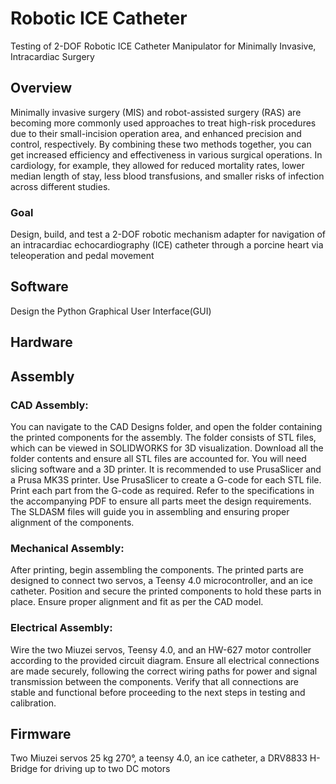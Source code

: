 # Robotic ICE Catheter
Testing of 2-DOF Robotic ICE Catheter Manipulator for Minimally Invasive, Intracardiac Surgery

## Overview 
Minimally invasive surgery (MIS) and robot-assisted surgery (RAS) are becoming more commonly used approaches to treat high-risk procedures due to their small-incision operation area, and enhanced precision and control, respectively. By combining these two methods together, you can get increased efficiency and effectiveness in various surgical operations. In cardiology, for example, they allowed for reduced mortality rates, lower median length of stay, less blood transfusions, and smaller risks of infection across different studies. 

### Goal
Design, build, and test a 2-DOF robotic mechanism adapter for navigation of an intracardiac
echocardiography (ICE) catheter through a porcine heart via teleoperation and pedal movement
## Software
Design the Python Graphical User Interface(GUI) 
## Hardware
## Assembly
### CAD Assembly:
You can navigate to the CAD Designs folder, and open the folder containing the printed components for the assembly. The folder consists of STL files, which can be viewed in SOLIDWORKS for 3D visualization. Download all the folder contents and ensure all STL files are accounted for. You will need slicing software and a 3D printer. It is recommended to use PrusaSlicer and a Prusa MK3S printer. Use PrusaSlicer to create a G-code for each STL file. Print each part from the G-code as required. Refer to the specifications in the accompanying PDF to ensure all parts meet the design requirements. The SLDASM files will guide you in assembling and ensuring proper alignment of the components.

### Mechanical Assembly:
After printing, begin assembling the components. The printed parts are designed to connect two servos, a Teensy 4.0 microcontroller, and an ice catheter. Position and secure the printed components to hold these parts in place. Ensure proper alignment and fit as per the CAD model.

### Electrical Assembly:
Wire the two Miuzei servos, Teensy 4.0, and an HW-627 motor controller according to the provided circuit diagram. Ensure all electrical connections are made securely, following the correct wiring paths for power and signal transmission between the components. Verify that all connections are stable and functional before proceeding to the next steps in testing and calibration.


## Firmware
Two Miuzei servos 25 kg 270°, a teensy 4.0, an ice catheter, a DRV8833 H-Bridge for driving up to two DC motors
